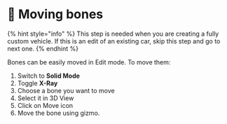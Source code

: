 # 🦴 Moving bones

{% hint style="info" %}
This step is needed when you are creating a fully custom vehicle. If this is an edit of an existing car, skip this step and go to next one.
{% endhint %}

Bones can be easily moved in Edit mode. To move them:

1. Switch to **Solid Mode**
2. Toggle **X-Ray**
3. Choose a bone you want to move
4. Select it in 3D View
5. Click on Move icon
6. Move the bone using gizmo.

<figure><img src="../../../.gitbook/assets/9_moving_bone.gif" alt=""><figcaption></figcaption></figure>
